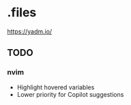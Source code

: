 # .files
https://yadm.io/
## TODO
### nvim
* Highlight hovered variables
* Lower priority for Copilot suggestions
